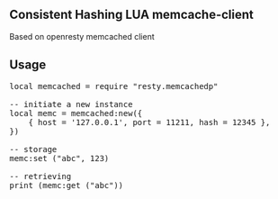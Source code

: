 ## Consistent Hashing LUA memcache-client
Based on openresty memcached client

## Usage

<pre>
local memcached = require "resty.memcachedp"

-- initiate a new instance
local memc = memcached:new({
    { host = '127.0.0.1', port = 11211, hash = 12345 },
})

-- storage
memc:set ("abc", 123)

-- retrieving
print (memc:get ("abc"))
</pre>
